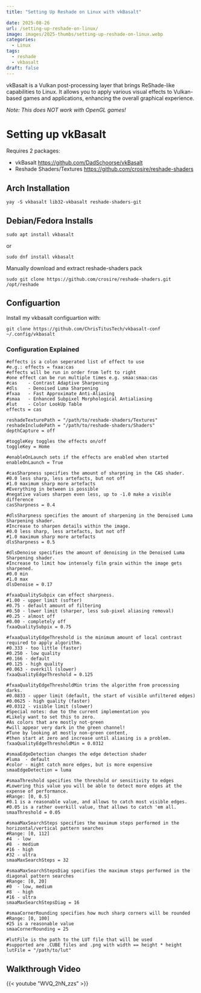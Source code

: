 ```yaml
---
title: "Setting Up Reshade on Linux with vkBasalt"

date: 2025-08-26
url: /setting-up-reshade-on-linux/
image: images/2025-thumbs/setting-up-reshade-on-linux.webp
categories:
  - Linux
tags:
  - reshade
  - vkbasalt
draft: false
---
```

vkBasalt is a Vulkan post-processing layer that brings ReShade-like capabilities to Linux. It allows you to apply various visual effects to Vulkan-based games and applications, enhancing the overall graphical experience. 

_Note: This does NOT work with OpenGL games!_
<!--more-->

# Setting up vkBasalt

Requires 2 packages:
- vkBasalt <https://github.com/DadSchoorse/vkBasalt>
- Reshade Shaders/Textures <https://github.com/crosire/reshade-shaders>

## Arch Installation

```
yay -S vkbasalt lib32-vkbasalt reshade-shaders-git
```

## Debian/Fedora Installs

```
sudo apt install vkbasalt
```

or

```
sudo dnf install vkbasalt
```

Manually download and extract reshade-shaders pack

```
sudo git clone https://github.com/crosire/reshade-shaders.git /opt/reshade
```

## Configuartion

Install my vkbasalt configuartion with:

```
git clone https://github.com/ChrisTitusTech/vkbasalt-conf ~/.config/vkbasalt
```

### Configuration Explained

```
#effects is a colon seperated list of effect to use
#e.g.: effects = fxaa:cas
#effects will be run in order from left to right
#one effect can be run multiple times e.g. smaa:smaa:cas
#cas    - Contrast Adaptive Sharpening
#dls    - Denoised Luma Sharpening
#fxaa   - Fast Approximate Anti-Aliasing
#smaa   - Enhanced Subpixel Morphological Antialiasing
#lut    - Color LookUp Table
effects = cas

reshadeTexturePath = "/path/to/reshade-shaders/Textures"
reshadeIncludePath = "/path/to/reshade-shaders/Shaders"
depthCapture = off

#toggleKey toggles the effects on/off
toggleKey = Home

#enableOnLaunch sets if the effects are enabled when started
enableOnLaunch = True

#casSharpness specifies the amount of sharpning in the CAS shader.
#0.0 less sharp, less artefacts, but not off
#1.0 maximum sharp more artefacts
#Everything in between is possible
#negative values sharpen even less, up to -1.0 make a visible difference
casSharpness = 0.4

#dlsSharpness specifies the amount of sharpening in the Denoised Luma Sharpening shader.
#Increase to sharpen details within the image.
#0.0 less sharp, less artefacts, but not off
#1.0 maximum sharp more artefacts
dlsSharpness = 0.5

#dlsDenoise specifies the amount of denoising in the Denoised Luma Sharpening shader.
#Increase to limit how intensely film grain within the image gets sharpened.
#0.0 min
#1.0 max
dlsDenoise = 0.17

#fxaaQualitySubpix can effect sharpness.
#1.00 - upper limit (softer)
#0.75 - default amount of filtering
#0.50 - lower limit (sharper, less sub-pixel aliasing removal)
#0.25 - almost off
#0.00 - completely off
fxaaQualitySubpix = 0.75

#fxaaQualityEdgeThreshold is the minimum amount of local contrast required to apply algorithm.
#0.333 - too little (faster)
#0.250 - low quality
#0.166 - default
#0.125 - high quality 
#0.063 - overkill (slower)
fxaaQualityEdgeThreshold = 0.125

#fxaaQualityEdgeThresholdMin trims the algorithm from processing darks.
#0.0833 - upper limit (default, the start of visible unfiltered edges)
#0.0625 - high quality (faster)
#0.0312 - visible limit (slower)
#Special notes: due to the current implementation you
#Likely want to set this to zero.
#As colors that are mostly not-green
#will appear very dark in the green channel!
#Tune by looking at mostly non-green content,
#then start at zero and increase until aliasing is a problem.
fxaaQualityEdgeThresholdMin = 0.0312

#smaaEdgeDetection changes the edge detection shader
#luma  - default
#color - might catch more edges, but is more expensive
smaaEdgeDetection = luma

#smaaThreshold specifies the threshold or sensitivity to edges
#Lowering this value you will be able to detect more edges at the expense of performance.
#Range: [0, 0.5]
#0.1 is a reasonable value, and allows to catch most visible edges.
#0.05 is a rather overkill value, that allows to catch 'em all.
smaaThreshold = 0.05

#smaaMaxSearchSteps specifies the maximum steps performed in the horizontal/vertical pattern searches
#Range: [0, 112]
#4  - low
#8  - medium
#16 - high
#32 - ultra
smaaMaxSearchSteps = 32

#smaaMaxSearchStepsDiag specifies the maximum steps performed in the diagonal pattern searches
#Range: [0, 20]
#0  - low, medium
#8  - high
#16 - ultra
smaaMaxSearchStepsDiag = 16

#smaaCornerRounding specifies how much sharp corners will be rounded
#Range: [0, 100]
#25 is a reasonable value
smaaCornerRounding = 25

#lutFile is the path to the LUT file that will be used
#supported are .CUBE files and .png with width == height * height
lutFile = "/path/to/lut"
```

## Walkthrough Video

{{< youtube "WVQ_2hN_zzs" >}}
